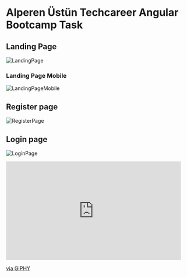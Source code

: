 # Alperen Üstün Techcareer Angular Bootcamp Task

## Landing Page
![LandingPage](https://i.imgur.com/zdnAarK.png)

### Landing Page Mobile
![LandingPageMobile](https://i.imgur.com/rhalz3T.png)

## Register page
![RegisterPage](https://i.imgur.com/0fhOPfn.png)

## Login page
![LoginPage](https://i.imgur.com/fyWNzyj.png)

<iframe src="https://giphy.com/embed/AfR3fqul3RuT1peMpu" width="480" height="270" frameBorder="0" class="giphy-embed" allowFullScreen></iframe><p><a href="https://giphy.com/gifs/AfR3fqul3RuT1peMpu">via GIPHY</a></p>
